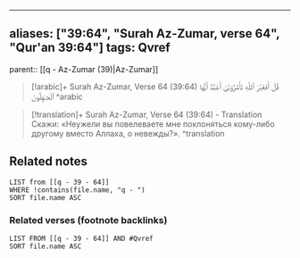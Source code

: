 
---
aliases: ["39:64", "Surah Az-Zumar, verse 64", "Qur'an 39:64"]
tags: Qvref
---

parent:: [[q - Az-Zumar (39)|Az-Zumar]]

> [!arabic]+ Surah Az-Zumar, Verse 64 (39:64)
> <span class="quran-arabic">قُلْ أَفَغَيْرَ ٱللَّهِ تَأْمُرُوٓنِّىٓ أَعْبُدُ أَيُّهَا ٱلْجَـٰهِلُونَ</span>
^arabic

> [!translation]+ Surah Az-Zumar, Verse 64 (39:64) - Translation
> Скажи: «Неужели вы повелеваете мне поклоняться кому-либо другому вместо Аллаха, о невежды?».
^translation



## Related notes
```dataview
LIST from [[q - 39 - 64]]
WHERE !contains(file.name, "q - ")
SORT file.name ASC
```

### Related verses (footnote backlinks)
```dataview
LIST FROM [[q - 39 - 64]] AND #Qvref
SORT file.name ASC
```

